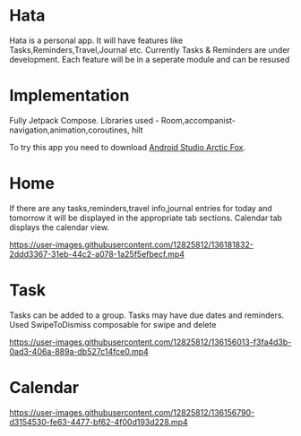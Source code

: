 # Hata
Hata is a personal app. It will have features like Tasks,Reminders,Travel,Journal etc. Currently Tasks &amp; Reminders are under development.
Each feature will be in a seperate module and can be resused

# Implementation
Fully Jetpack Compose. Libraries used - Room,accompanist-navigation,animation,coroutines, hilt

To try this app you need to download [Android Studio Arctic Fox](https://developer.android.com/studio).

# Home
If there are any tasks,reminders,travel info,journal entries for today and tomorrow it will be displayed in the appropriate tab sections. Calendar tab displays the calendar view.


https://user-images.githubusercontent.com/12825812/136181832-2ddd3367-31eb-44c2-a078-1a25f5efbecf.mp4



# Task 
Tasks can be added to a group. Tasks may have due dates and reminders. Used SwipeToDismiss composable for swipe and delete


https://user-images.githubusercontent.com/12825812/136156013-f3fa4d3b-0ad3-406a-889a-db527c14fce0.mp4

# Calendar


https://user-images.githubusercontent.com/12825812/136156790-d3154530-fe63-4477-bf62-4f00d193d228.mp4

